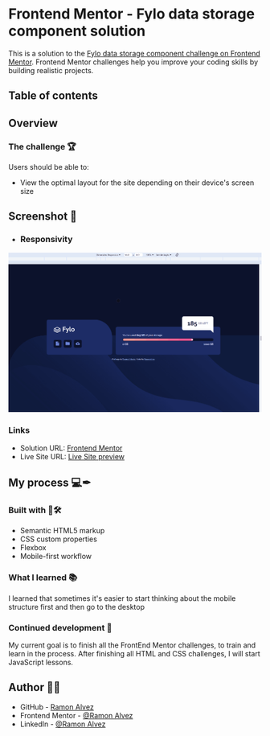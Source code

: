 # Frontend Mentor - Fylo data storage component solution

This is a solution to the [Fylo data storage component challenge on Frontend Mentor](https://www.frontendmentor.io/challenges/fylo-data-storage-component-1dZPRbV5n). Frontend Mentor challenges help you improve your coding skills by building realistic projects. 

## Table of contents

## Overview

### The challenge 🏆

Users should be able to:

- View the optimal layout for the site depending on their device's screen size

## Screenshot 🎴

- ### Responsivity
![Responsivity Preview](./previews/Responsivity.gif)

### Links 

- Solution URL: [Frontend Mentor](https://www.frontendmentor.io/solutions/-html5-e-css-18-3-junior-fylo-data-storage-fWMYcFZTwM)
- Live Site URL: [Live Site preview](https://ramon-alvez.github.io/Frontend-Mentor-HTML-CSS-Junior-Fylo-Data-Storage-/)

## My process 💻✒

### Built with 🧱🛠

- Semantic HTML5 markup
- CSS custom properties
- Flexbox
- Mobile-first workflow

### What I learned 📚

I learned that sometimes it's easier to start thinking about the mobile structure first and then go to the desktop

### Continued development 🚀

My current goal is to finish all the FrontEnd Mentor challenges, to train and learn in the process. After finishing all HTML and CSS challenges, I will start JavaScript lessons.

## Author 🧙‍♂️

- GitHub - [Ramon Alvez](https://github.com/Ramon-Alvez)
- Frontend Mentor - [@Ramon Alvez](https://www.frontendmentor.io/profile/Ramon-Alvez)
- LinkedIn - [@Ramon Alvez](https://www.linkedin.com/in/ramon-alvez/)
